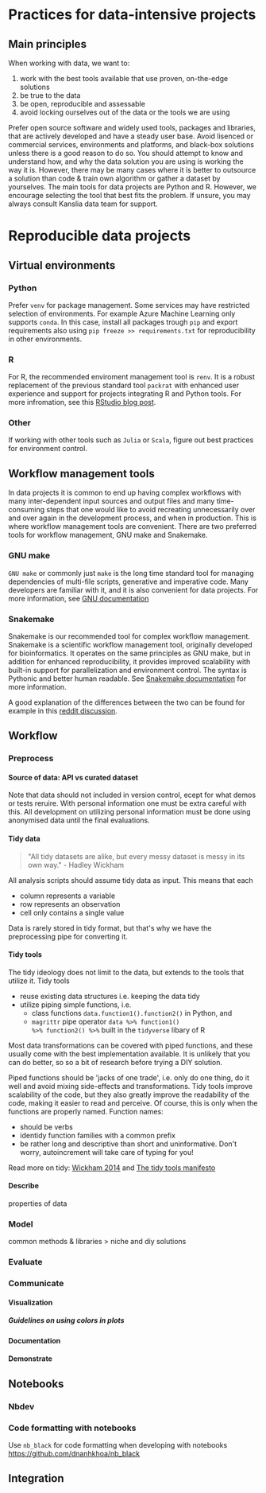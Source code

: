 # Practices for data-intensive projects

## Main principles

When working with data, we want to:
1. work with the best tools available that use proven, on-the-edge solutions
2. be true to the data
3. be open, reproducible and assessable
4. avoid locking ourselves out of the data or the tools we are using

Prefer open source software and widely used tools, packages and libraries, that are actively developed and have a steady user base. Avoid lisenced or commercial services, environments and platforms, and black-box solutions unless there is a good reason to do so. You should attempt to know and understand how, and why the data solution you are using is working the way it is. However, there may be many cases where it is better to outsource a solution than code & train own algorithm or gather a dataset by yourselves. The main tools for data projects are Python and R. However, we encourage selecting the tool that best fits the problem. If unsure, you may always consult Kanslia data team for support.

# Reproducible data projects
## Virtual environments
### Python
Prefer <code>venv</code> for package management. 
Some services may have restricted selection of environments. For example Azure Machine Learning only supports <code>conda</code>. In this case, install all packages trough <code>pip</code> and export requirements also using <code>pip freeze >> requirements.txt</code> for reproducibility in other environments.

### R
For R, the recommended enviroment management tool is <code>renv</code>. It is a robust replacement of the previous standard tool <code>packrat</code> with enhanced user experience and support for projects integrating R and Python tools. For more infromation, see this [RStudio blog post](https://blog.rstudio.com/2019/11/06/renv-project-environments-for-r/).

### Other
If working with other tools such as <code>Julia</code> or <code>Scala</code>, figure out best practices for environment control.

## Workflow management tools

In data projects it is common to end up having complex workflows with many inter-dependent input sources and output files and many time-consuming steps that one would like to avoid recreating unnecessarily over and over again in the development process, and when in production. This is where workflow management tools are convenient. There are two preferred tools for workflow management, GNU make and Snakemake.

### GNU make
<code>GNU make</code> or commonly just <code>make</code> is the long time standard tool for managing dependencies of multi-file scripts, generative and imperative code. Many developers are familiar with it, and it is also convenient for data projects. For more information, see [GNU documentation](https://www.gnu.org/software/make/)

### Snakemake

Snakemake is our recommended tool for complex workflow management. Snakemake is a scientific workflow management tool, originally developed for bioinformatics. It operates on the same principles as GNU make, but in addition for enhanced reproducibility, it provides improved scalability with built-in support for parallelization and environment control. The syntax is Pythonic and better human readable. See [Snakemake documentation](https://snakemake.readthedocs.io/en/stable/index.html) for more information.

A good explanation of the differences between the two can be found for example in this [reddit discussion](https://www.reddit.com/r/bioinformatics/comments/f7jsuz/difference_between_gnu_make_and_snakemake/).


## Workflow

### Preprocess
#### Source of data: API vs curated dataset
  Note that data should not included in version control, ecept for what demos or tests reruire. With personal information one must be extra careful with this. 
  All development on utilizing personal information must be done using anonymised data until the final evaluations.
#### Tidy data
> "All tidy datasets are alike, but every messy dataset is messy in its own way." - Hadley Wickham

All analysis scripts should assume tidy data as input.
This means that each
- column represents a variable
- row represents an observation
- cell only contains a single value

Data is rarely stored in tidy format, but that's why we have the preprocessing pipe for converting it.

#### Tidy tools

The tidy ideology does not limit to the data, but extends to the tools that utilize it. Tidy tools
- reuse existing data structures i.e. keeping the data tidy
- utilize piping simple functions, i.e. 
  - class functions <code>data.function1().function2()</code> in Python, and
  - <code>magrittr</code> pipe operator <code>data %>% function1() %>% function2() %>%</code> built in the <code>tidyverse</code> libary of R

Most data transformations can be covered with piped functions, and these usually come with the best implementation available. It is unlikely that you can do better, so so a bit of research before trying a DIY solution.

Piped functions should be 'jacks of one trade', i.e. only do one thing, do it well and avoid mixing side-effects and transformations. 
Tidy tools improve scalability of the code, but they also greatly improve the readability of the code, making it easier to read and perceive. Of course, this is only when the functions are properly named. Function names:

- should be verbs
- identidy function families with a common prefix
- be rather long and descriptive than short and uninformative. Don't worry, autoincrement will take care of typing for you!


Read more on tidy: [Wickham 2014](https://vita.had.co.nz/papers/tidy-data.html) and [The tidy tools manifesto](https://cran.r-project.org/web/packages/tidyverse/vignettes/manifesto.html)

#### Describe
properties of data
### Model
common methods & libraries > niche and diy solutions
### Evaluate


### Communicate
#### Visualization

##### Guidelines on using colors in plots

#### Documentation

#### Demonstrate

## Notebooks

### Nbdev

### Code formatting with notebooks
Use <code/>nb_black</code> for code formatting when developing with notebooks
https://github.com/dnanhkhoa/nb_black

## Integration

